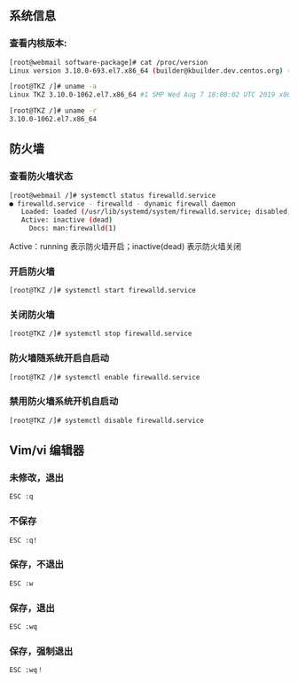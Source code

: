 ## 系统信息

### 查看内核版本:

```bash
[root@webmail software-package]# cat /proc/version
Linux version 3.10.0-693.el7.x86_64 (builder@kbuilder.dev.centos.org) (gcc version 4.8.5 20150623 (Red Hat 4.8.5-16) (GCC) ) #1 SMP Tue Aug 22 21:09:27 UTC 2017
```
```bash
[root@TKZ /]# uname -a
Linux TKZ 3.10.0-1062.el7.x86_64 #1 SMP Wed Aug 7 18:08:02 UTC 2019 x86_64 x86_64 x86_64 GNU/Linux
```

```bash
[root@TKZ /]# uname -r
3.10.0-1062.el7.x86_64
```

## 防火墙

### 查看防火墙状态

```bash
[root@webmail /]# systemctl status firewalld.service
● firewalld.service - firewalld - dynamic firewall daemon
   Loaded: loaded (/usr/lib/systemd/system/firewalld.service; disabled; vendor preset: enabled)
   Active: inactive (dead)
     Docs: man:firewalld(1)
```

Active：running 表示防火墙开启；inactive(dead) 表示防火墙关闭

### 开启防火墙
```bash
[root@TKZ /]# systemctl start firewalld.service
```

### 关闭防火墙
```bash
[root@TKZ /]# systemctl stop firewalld.service
```

### 防火墙随系统开启自启动
```bash
[root@TKZ /]# systemctl enable firewalld.service
```

### 禁用防火墙系统开机自启动
```bash
[root@TKZ /]# systemctl disable firewalld.service
```

## Vim/vi 编辑器

### 未修改，退出
```bash
ESC :q
```

### 不保存
```bash
ESC :q!
```

### 保存，不退出
```bash
ESC :w
```

### 保存，退出
```bash
ESC :wq
```

### 保存，强制退出
```bash
ESC :wq！
```
